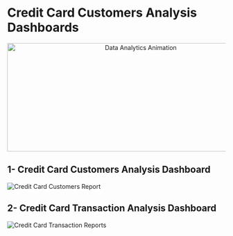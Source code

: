  # Credit Card Customers Analysis Dashboards

<div align="center">
  <img src="https://i.pinimg.com/originals/fc/71/63/fc71635c7f1b09ed30413f59bb749582.gif" alt="Data Analytics Animation" width="600" height="250"/>
</div>

 






## 1- Credit Card Customers Analysis Dashboard 

![Credit Card Customers Report](https://github.com/user-attachments/assets/616fc5be-1bff-4ae8-9a98-1afa93f7387a)



## 2- Credit Card Transaction Analysis Dashboard

![Credit Card Transaction Reports](https://github.com/user-attachments/assets/ba42621c-619a-4f1a-9c2e-0cb070bf147d)
